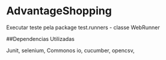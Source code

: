 # AdvantageShopping

Executar teste pela package test.runners - classe WebRunner

##Dependencias Utilizadas

Junit,
selenium,
Commonos io,
cucumber,
opencsv,


